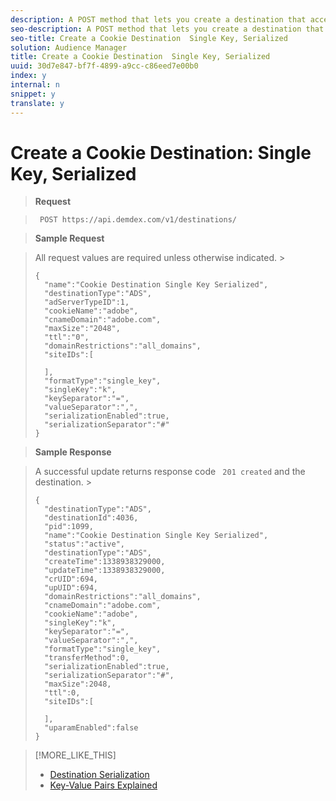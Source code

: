 ```yaml
---
description: A POST method that lets you create a destination that accepts multiple values associated with a single key (e.g., color=blue, red, green).
seo-description: A POST method that lets you create a destination that accepts multiple values associated with a single key (e.g., color=blue, red, green).
seo-title: Create a Cookie Destination  Single Key, Serialized
solution: Audience Manager
title: Create a Cookie Destination  Single Key, Serialized
uuid: 30d7e847-bf7f-4899-a9cc-c86eed7e00b0
index: y
internal: n
snippet: y
translate: y
---
```


# Create a Cookie Destination: Single Key, Serialized


>**Request** 

>` POST https://api.demdex.com/v1/destinations/` 

>**Sample Request** 

>All request values are required unless otherwise indicated. >
>```
>{
>   "name":"Cookie Destination Single Key Serialized",
>   "destinationType":"ADS",
>   "adServerTypeID":1,
>   "cookieName":"adobe",
>   "cnameDomain":"adobe.com",
>   "maxSize":"2048",
>   "ttl":"0",
>   "domainRestrictions":"all_domains",
>   "siteIDs":[
>
>   ],
>   "formatType":"single_key",
>   "singleKey":"k",
>   "keySeparator":"=",
>   "valueSeparator":",",
>   "serializationEnabled":true,
>   "serializationSeparator":"#"
>}
>```


>**Sample Response** 

>A successful update returns response code ` 201 created` and the destination. >
>```
>{
>   "destinationType":"ADS",
>   "destinationId":4036,
>   "pid":1099,
>   "name":"Cookie Destination Single Key Serialized",
>   "status":"active",
>   "destinationType":"ADS",
>   "createTime":1338938329000,
>   "updateTime":1338938329000,
>   "crUID":694,
>   "upUID":694,
>   "domainRestrictions":"all_domains",
>   "cnameDomain":"adobe.com",
>   "cookieName":"adobe",
>   "singleKey":"k",
>   "keySeparator":"=",
>   "valueSeparator":",",
>   "formatType":"single_key",
>   "transferMethod":0,
>   "serializationEnabled":true,
>   "serializationSeparator":"#",
>   "maxSize":2048,
>   "ttl":0,
>   "siteIDs":[
>
>   ],
>   "uparamEnabled":false
>}
>```

>[!MORE_LIKE_THIS]
>
>* [ Destination Serialization ](c_dest_serialized.md#concept_02436A7C6C574C799F079EB731A63262)
>* [ Key-Value Pairs Explained ](c_key_value_explained.md#concept_E4236E003076483AA939791FE2492B49)
